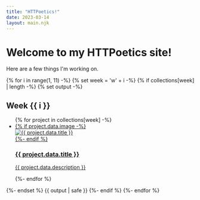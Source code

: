 ```yaml
---
title: "HTTPoetics!"
date: 2023-03-14
layout: main.njk
---
```


# Welcome to my HTTPoetics site!

Here are a few things I'm working on.

{% for i in range(1, 11) -%}
  {% set week = 'w' + i -%}
  {% if collections[week] | length -%}
    {% set output -%}
    <h2>Week {{ i }}</h2>
    <ul class="project-grid">
    {% for project in collections[week] -%}
      <li class="project-item">
        <a href="{{ project.url | prependPath }}">
          {% if project.data.image -%}
            <div class="project-image">
              <img src="assets/thumbs/{{ project.data.image }}" alt="{{ project.data.title }}">
            </div>
          {%- endif %}
          <h3>{{ project.data.title }}</h3>
          <p>{{ project.data.description }}</p>
        </a>
      </li>
    {%- endfor %}
    </ul>
    {%- endset %}
    {{ output | safe }}
  {%- endif %}
{%- endfor %}